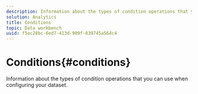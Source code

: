 ```yaml
---
description: Information about the types of condition operations that you can use when configuring your dataset.
solution: Analytics
title: Conditions
topic: Data workbench
uuid: f5ac28bc-6ed7-413d-909f-839745a564c4
---
```


# Conditions{#conditions}

Information about the types of condition operations that you can use when configuring your dataset.

